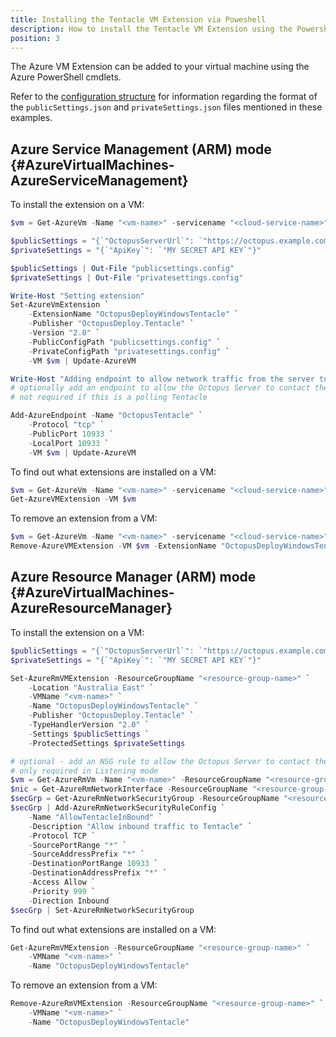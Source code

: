 ```yaml
---
title: Installing the Tentacle VM Extension via Poweshell
description: How to install the Tentacle VM Extension using the Powershell
position: 3
---
```


The Azure VM Extension can be added to your virtual machine using the Azure PowerShell cmdlets.

Refer to the [configuration structure](configuration-structure.md) for information regarding the format of the `publicSettings.json` and `privateSettings.json` files mentioned in these examples.

## Azure Service Management (ARM) mode {#AzureVirtualMachines-AzureServiceManagement}

To install the extension on a VM:

```powershell
$vm = Get-AzureVm -Name "<vm-name>" -servicename "<cloud-service-name>"

$publicSettings = "{`"OctopusServerUrl`": `"https://octopus.example.com`", `"Environments`": [ `"Env1`", `"Env2`" ], `"Roles`": [ `"app-server`", `"web-server`" ], `"CommunicationMode`": `"Listen`", `"Port`": 10933 }"
$privateSettings = "{`"ApiKey`": `"MY SECRET API KEY`"}"

$publicSettings | Out-File "publicsettings.config"
$privateSettings | Out-File "privatesettings.config"

Write-Host "Setting extension"
Set-AzureVmExtension `
    -ExtensionName "OctopusDeployWindowsTentacle" `
    -Publisher "OctopusDeploy.Tentacle" `
    -Version "2.0" `
    -PublicConfigPath "publicsettings.config" `
    -PrivateConfigPath "privatesettings.config" `
    -VM $vm | Update-AzureVM

Write-Host "Adding endpoint to allow network traffic from the server to the Tentacle"
# optionally add an endpoint to allow the Octopus Server to contact the Tentacle
# not required if this is a polling Tentacle

Add-AzureEndpoint -Name "OctopusTentacle" `
    -Protocol "tcp" `
    -PublicPort 10933 `
    -LocalPort 10933 `
    -VM $vm | Update-AzureVM
```

To find out what extensions are installed on a VM:

```powershell
$vm = Get-AzureVm -Name "<vm-name>" -servicename "<cloud-service-name>"
Get-AzureVMExtension -VM $vm
```

To remove an extension from a VM:

```powershell
$vm = Get-AzureVm -Name "<vm-name>" -servicename "<cloud-service-name>"
Remove-AzureVMExtension -VM $vm -ExtensionName "OctopusDeployWindowsTentacle" -Publisher "OctopusDeploy.Tentacle"
```

## Azure Resource Manager (ARM) mode {#AzureVirtualMachines-AzureResourceManager}

To install the extension on a VM:

```powershell
$publicSettings = "{`"OctopusServerUrl`": `"https://octopus.example.com`", `"Environments`": [ `"Env1`", `"Env2`" ], `"Roles`": [ `"app-server`", `"web-server`" ], `"CommunicationMode`": `"Listen`", `"Port`": 10933 }"
$privateSettings = "{`"ApiKey`": `"MY SECRET API KEY`"}"

Set-AzureRmVMExtension -ResourceGroupName "<resource-group-name>" `
    -Location "Australia East" `
    -VMName "<vm-name>" `
    -Name "OctopusDeployWindowsTentacle" `
    -Publisher "OctopusDeploy.Tentacle" `
    -TypeHandlerVersion "2.0" `
    -Settings $publicSettings `
    -ProtectedSettings $privateSettings

# optional - add an NSG rule to allow the Octopus Server to contact the Tentacle
# only required in Listening mode
$vm = Get-AzureRmVm -Name "<vm-name>" -ResourceGroupName "<resource-group-name>"
$nic = Get-AzureRmNetworkInterface -ResourceGroupName "<resource-group-name>" | ? { $_.VirtualMachine.Id -eq $vm.Id -and $_.Primary }
$secGrp = Get-AzureRmNetworkSecurityGroup -ResourceGroupName "<resource-group-name>" | ? { $_.Id -eq $nic.NetworkSecurityGroup.Id }
$secGrp | Add-AzureRmNetworkSecurityRuleConfig `
    -Name "AllowTentacleInBound" `
    -Description "Allow inbound traffic to Tentacle" `
    -Protocol TCP `
    -SourcePortRange "*" `
    -SourceAddressPrefix "*" `
    -DestinationPortRange 10933 `
    -DestinationAddressPrefix "*" `
    -Access Allow `
    -Priority 999 `
    -Direction Inbound
$secGrp | Set-AzureRmNetworkSecurityGroup
```

To find out what extensions are installed on a VM:

```powershell
Get-AzureRmVMExtension -ResourceGroupName "<resource-group-name>" `
    -VMName "<vm-name>" `
    -Name "OctopusDeployWindowsTentacle"
```

To remove an extension from a VM:

```powershell
Remove-AzureRmVMExtension -ResourceGroupName "<resource-group-name>" `
    -VMName "<vm-name>" `
    -Name "OctopusDeployWindowsTentacle"
```
